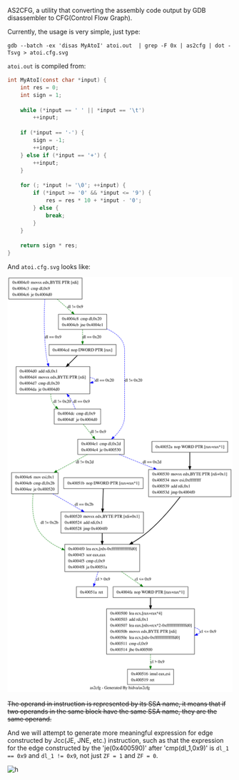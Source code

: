 AS2CFG, a utility that converting the assembly code output by GDB disassembler to CFG(Control Flow Graph).

Currently, the usage is very simple, just type:

```
gdb --batch -ex 'disas MyAtoI' atoi.out  | grep -F 0x | as2cfg | dot -Tsvg > atoi.cfg.svg
```

`atoi.out` is compiled from:

```c
int MyAtoI(const char *input) {
    int res = 0;
    int sign = 1;

    while (*input == ' ' || *input == '\t')
        ++input;

    if (*input == '-') {
        sign = -1;
        ++input;
    } else if (*input == '+') {
        ++input;
    }

    for (; *input != '\0'; ++input) {
        if (*input >= '0' && *input <= '9') {
            res = res * 10 + *input - '0';
        } else {
            break;
        }
    }

    return sign * res;
}
```

And `atoi.cfg.svg` looks like:

![atoi.cfg.svg](https://github.com/hidva/as2cfg/blob/master/atoi.cfg.svg)

~~The operand in instruction is represented by its SSA name, it means that if two operands in the same block have the same SSA name, they are the same operand.~~

And we will attempt to generate more meaningful expression for edge constructed by Jcc(JE, JNE, etc.) instruction, such as that the expression for the edge constructed by the 'je(0x400590)' after 'cmp(dl_1,0x9)' is `dl_1 == 0x9` and `dl_1 != 0x9`, not just `ZF = 1` and `ZF = 0`.

![h](https://blog.hidva.com/assets/followme.gif?f=GITHUBas2cfg)
